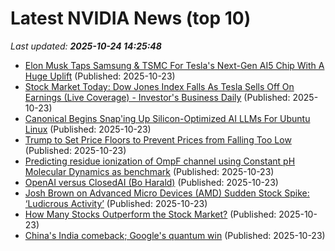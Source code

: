 # Latest NVIDIA News (top 10)
_Last updated: **2025-10-24 14:25:48**_

- [Elon Musk Taps Samsung & TSMC For Tesla's Next-Gen AI5 Chip With A Huge Uplift](https://hothardware.com/news/elon-musk-taps-samsung--tsmc-for-teslas-next-gen-ai5-chip) (Published: 2025-10-23)
- [Stock Market Today: Dow Jones Index Falls As Tesla Sells Off On Earnings (Live Coverage) - Investor's Business Daily](https://slashdot.org/firehose.pl?op=view&amp;id=179857002) (Published: 2025-10-23)
- [Canonical Begins Snap'ing Up Silicon-Optimized AI LLMs For Ubuntu Linux](https://www.phoronix.com/news/Ubuntu-Snap-Optimized-LLMs) (Published: 2025-10-23)
- [Trump to Set Price Floors to Prevent Prices from Falling Too Low](https://www.activistpost.com/trump-to-set-price-floors-to-prevent-prices-from-falling-too-low/) (Published: 2025-10-23)
- [Predicting residue ionization of OmpF channel using Constant pH Molecular Dynamics as benchmark](https://journals.plos.org/ploscompbiol/article?id=10.1371/journal.pcbi.1013628) (Published: 2025-10-23)
- [OpenAI versus ClosedAI (Bo Harald)](https://www.finextra.com/blogposting/29652/openai-versus-closedai) (Published: 2025-10-23)
- [Josh Brown on Advanced Micro Devices (AMD) Sudden Stock Spike: ‘Ludicrous Activity’](https://finance.yahoo.com/news/josh-brown-advanced-micro-devices-133504116.html) (Published: 2025-10-23)
- [How Many Stocks Outperform the Stock Market?](https://awealthofcommonsense.com/2025/10/how-many-stocks-outperform-the-stock-market/) (Published: 2025-10-23)
- [China's India comeback; Google's quantum win](https://economictimes.indiatimes.com/tech/newsletters/tech-top-5/chinas-india-comeback-ola-seeks-fresh-fuel/articleshow/124763606.cms) (Published: 2025-10-23)
